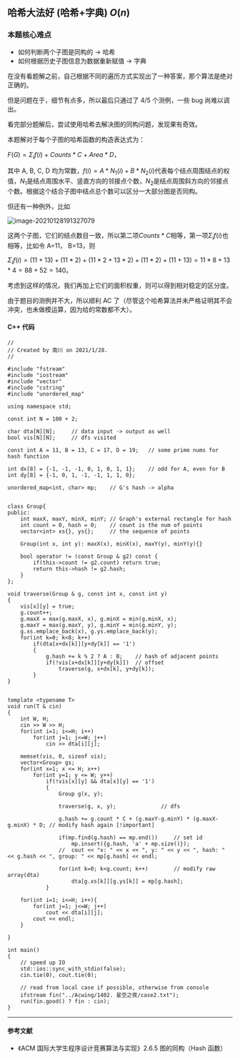 ## 哈希大法好 (哈希+字典) $O(n)$

### 本题核心难点

- 如何判断两个子图是同构的 -> 哈希
- 如何根据历史子图信息为数据重新赋值 -> 字典

在没有看题解之前，自己根据不同的遍历方式实现出了一种答案，那个算法是绝对正确的。

但是问题在于，细节有点多，所以最后只通过了 4/5 个测例，一些 bug 尚难以调出。

看完部分题解后，尝试使用哈希去解决图的同构问题，发现果有奇效。

本题解对于每个子图的哈希函数的构造表达式为：

$F(G) = \Sigma_{i}f(i) + Counts * C + Area * D$，

其中 A, B, C, D 均为常数，$f(i) = A*N_1(i) + B*N_2(i)$代表每个结点周围结点的权值，$N_1$是结点周围水平、竖直方向的邻接点个数，$N_2$是结点周围斜方向的邻接点个数。根据这个结合子图中结点总个数可以区分一大部分图是否同构。

但还有一种例外，比如

![image-20210128191327079](https://mark-vue-oss.oss-cn-hangzhou.aliyuncs.com/picgo/image-20210128191327079.png)

这两个子图，它们的结点数目一致，所以第二项$Counts*C$相等，第一项$\Sigma_if(i)$也相等，比如令 A=11， B=13，则

$\Sigma_if(i) = (11+13)+(11*2)+(11*2+13*2)+(11*2)+(11+13)=11*8+13*4=88+52=140$。

考虑到这样的情况，我们再加上它们的面积权重，则可以得到相对稳定的区分度。

由于题目的测例并不大，所以顺利 AC 了（尽管这个哈希算法并未严格证明其不会冲突，也未做模运算，因为给的常数都不大）。

#### C++ 代码

```
//
// Created by 南川 on 2021/1/28.
//

#include "fstream"
#include "iostream"
#include "vector"
#include "cstring"
#include "unordered_map"

using namespace std;

const int N = 100 + 2;

char dta[N][N];     // data input -> output as well
bool vis[N][N];     // dfs visited

const int A = 11, B = 13, C = 17, D = 19;   // some prime nums for hash function

int dx[8] = {-1, -1, -1, 0, 1, 0, 1, 1};    // odd for A, even for B
int dy[8] = {-1, 0, 1, -1, -1, 1, 1, 0};

unordered_map<int, char> mp;    // G's hash -> alpha


class Group{
public:
    int maxX, maxY, minX, minY; // Graph's external rectangle for hash
    int count = 0, hash = 0;    // count is the num of points
    vector<int> xs{}, ys{};     // the sequence of points

    Group(int x, int y): maxX(x), minX(x), maxY(y), minY(y){}

    bool operator != (const Group & g2) const {
        if(this->count != g2.count) return true;
        return this->hash != g2.hash;
    }
};

void traverse(Group & g, const int x, const int y)
{
    vis[x][y] = true;
    g.count++;
    g.maxX = max(g.maxX, x), g.minX = min(g.minX, x);
    g.maxY = max(g.maxY, y), g.minY = min(g.minY, y);
    g.xs.emplace_back(x), g.ys.emplace_back(y);
    for(int k=0; k<8; k++)
        if(dta[x+dx[k]][y+dy[k]] == '1')
        {
            g.hash += k % 2 ? A : B;    // hash of adjacent points
            if(!vis[x+dx[k]][y+dy[k]])  // offset
                traverse(g, x+dx[k], y+dy[k]);
        }
}


template <typename T>
void run(T & cin)
{
    int W, H;
    cin >> W >> H;
    for(int i=1; i<=H; i++)
        for(int j=1; j<=W; j++)
            cin >> dta[i][j];

    memset(vis, 0, sizeof vis);
    vector<Group> gs;
    for(int x=1; x <= H; x++)
        for(int y=1; y <= W; y++)
            if(!vis[x][y] && dta[x][y] == '1')
            {
                Group g(x, y);

                traverse(g, x, y);              // dfs

                g.hash += g.count * C + (g.maxY-g.minY) * (g.maxX-g.minX) * D; // modify hash again [!important]

                if(mp.find(g.hash) == mp.end())     // set id
                    mp.insert({g.hash, 'a' + mp.size()});
                //  cout << "x: " << x << ", y: " << y << ", hash: " << g.hash << ", group: " << mp[g.hash] << endl;

                for(int k=0; k<g.count; k++)        // modify raw array(dta)
                    dta[g.xs[k]][g.ys[k]] = mp[g.hash];
            }

    for(int i=1; i<=H; i++){
        for(int j=1; j<=W; j++)
            cout << dta[i][j];
        cout << endl;
    }

}

int main()
{
    // speed up IO
    std::ios::sync_with_stdio(false);
    cin.tie(0), cout.tie(0);

    // read from local case if possible, otherwise from console
    ifstream fin("../Acwing/1402. 星空之夜/case2.txt");
    run(fin.good() ? fin : cin);
}

```

---

#### 参考文献

- 《ACM 国际大学生程序设计竞赛算法与实现》2.6.5 图的同构（Hash 函数）
